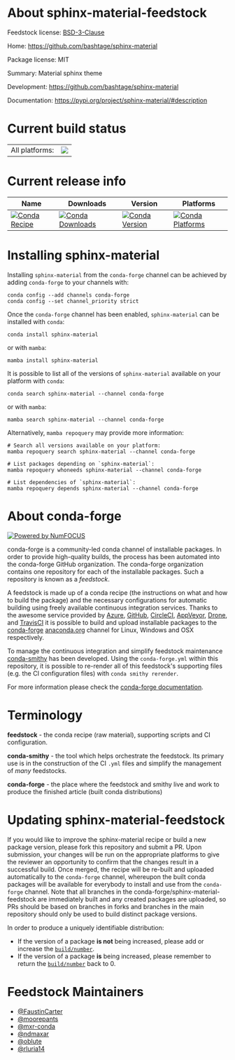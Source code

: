 About sphinx-material-feedstock
===============================

Feedstock license: [BSD-3-Clause](https://github.com/conda-forge/sphinx-material-feedstock/blob/main/LICENSE.txt)

Home: https://github.com/bashtage/sphinx-material

Package license: MIT

Summary: Material sphinx theme

Development: https://github.com/bashtage/sphinx-material

Documentation: https://pypi.org/project/sphinx-material/#description

Current build status
====================


<table><tr><td>All platforms:</td>
    <td>
      <a href="https://dev.azure.com/conda-forge/feedstock-builds/_build/latest?definitionId=9704&branchName=main">
        <img src="https://dev.azure.com/conda-forge/feedstock-builds/_apis/build/status/sphinx-material-feedstock?branchName=main">
      </a>
    </td>
  </tr>
</table>

Current release info
====================

| Name | Downloads | Version | Platforms |
| --- | --- | --- | --- |
| [![Conda Recipe](https://img.shields.io/badge/recipe-sphinx--material-green.svg)](https://anaconda.org/conda-forge/sphinx-material) | [![Conda Downloads](https://img.shields.io/conda/dn/conda-forge/sphinx-material.svg)](https://anaconda.org/conda-forge/sphinx-material) | [![Conda Version](https://img.shields.io/conda/vn/conda-forge/sphinx-material.svg)](https://anaconda.org/conda-forge/sphinx-material) | [![Conda Platforms](https://img.shields.io/conda/pn/conda-forge/sphinx-material.svg)](https://anaconda.org/conda-forge/sphinx-material) |

Installing sphinx-material
==========================

Installing `sphinx-material` from the `conda-forge` channel can be achieved by adding `conda-forge` to your channels with:

```
conda config --add channels conda-forge
conda config --set channel_priority strict
```

Once the `conda-forge` channel has been enabled, `sphinx-material` can be installed with `conda`:

```
conda install sphinx-material
```

or with `mamba`:

```
mamba install sphinx-material
```

It is possible to list all of the versions of `sphinx-material` available on your platform with `conda`:

```
conda search sphinx-material --channel conda-forge
```

or with `mamba`:

```
mamba search sphinx-material --channel conda-forge
```

Alternatively, `mamba repoquery` may provide more information:

```
# Search all versions available on your platform:
mamba repoquery search sphinx-material --channel conda-forge

# List packages depending on `sphinx-material`:
mamba repoquery whoneeds sphinx-material --channel conda-forge

# List dependencies of `sphinx-material`:
mamba repoquery depends sphinx-material --channel conda-forge
```


About conda-forge
=================

[![Powered by
NumFOCUS](https://img.shields.io/badge/powered%20by-NumFOCUS-orange.svg?style=flat&colorA=E1523D&colorB=007D8A)](https://numfocus.org)

conda-forge is a community-led conda channel of installable packages.
In order to provide high-quality builds, the process has been automated into the
conda-forge GitHub organization. The conda-forge organization contains one repository
for each of the installable packages. Such a repository is known as a *feedstock*.

A feedstock is made up of a conda recipe (the instructions on what and how to build
the package) and the necessary configurations for automatic building using freely
available continuous integration services. Thanks to the awesome service provided by
[Azure](https://azure.microsoft.com/en-us/services/devops/), [GitHub](https://github.com/),
[CircleCI](https://circleci.com/), [AppVeyor](https://www.appveyor.com/),
[Drone](https://cloud.drone.io/welcome), and [TravisCI](https://travis-ci.com/)
it is possible to build and upload installable packages to the
[conda-forge](https://anaconda.org/conda-forge) [anaconda.org](https://anaconda.org/)
channel for Linux, Windows and OSX respectively.

To manage the continuous integration and simplify feedstock maintenance
[conda-smithy](https://github.com/conda-forge/conda-smithy) has been developed.
Using the ``conda-forge.yml`` within this repository, it is possible to re-render all of
this feedstock's supporting files (e.g. the CI configuration files) with ``conda smithy rerender``.

For more information please check the [conda-forge documentation](https://conda-forge.org/docs/).

Terminology
===========

**feedstock** - the conda recipe (raw material), supporting scripts and CI configuration.

**conda-smithy** - the tool which helps orchestrate the feedstock.
                   Its primary use is in the construction of the CI ``.yml`` files
                   and simplify the management of *many* feedstocks.

**conda-forge** - the place where the feedstock and smithy live and work to
                  produce the finished article (built conda distributions)


Updating sphinx-material-feedstock
==================================

If you would like to improve the sphinx-material recipe or build a new
package version, please fork this repository and submit a PR. Upon submission,
your changes will be run on the appropriate platforms to give the reviewer an
opportunity to confirm that the changes result in a successful build. Once
merged, the recipe will be re-built and uploaded automatically to the
`conda-forge` channel, whereupon the built conda packages will be available for
everybody to install and use from the `conda-forge` channel.
Note that all branches in the conda-forge/sphinx-material-feedstock are
immediately built and any created packages are uploaded, so PRs should be based
on branches in forks and branches in the main repository should only be used to
build distinct package versions.

In order to produce a uniquely identifiable distribution:
 * If the version of a package **is not** being increased, please add or increase
   the [``build/number``](https://docs.conda.io/projects/conda-build/en/latest/resources/define-metadata.html#build-number-and-string).
 * If the version of a package **is** being increased, please remember to return
   the [``build/number``](https://docs.conda.io/projects/conda-build/en/latest/resources/define-metadata.html#build-number-and-string)
   back to 0.

Feedstock Maintainers
=====================

* [@FaustinCarter](https://github.com/FaustinCarter/)
* [@moorepants](https://github.com/moorepants/)
* [@mxr-conda](https://github.com/mxr-conda/)
* [@ndmaxar](https://github.com/ndmaxar/)
* [@oblute](https://github.com/oblute/)
* [@rluria14](https://github.com/rluria14/)

